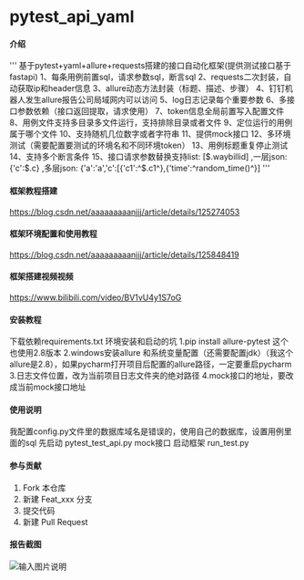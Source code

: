 # pytest_api_yaml

#### 介绍
'''
基于pytest+yaml+allure+requests搭建的接口自动化框架(提供测试接口基于fastapi)
    1、每条用例前置sql，请求参数sql，断言sql
    2、requests二次封装，自动获取ip和header信息
    3、allure动态方法封装（标题、描述、步骤）
    4、钉钉机器人发生allure报告公司局域网内可以访问
    5、log日志记录每个重要参数
    6、多接口参数依赖（接口返回提取，请求使用）
    7、token信息全局前置写入配置文件
    8、用例文件支持多目录多文件运行，支持排除目录或者文件
    9、定位运行的用例属于哪个文件
    10、支持随机几位数字或者字符串
    11、提供mock接口
    12、多环境测试（需要配置要测试的环境名和不同环境token）
    13、用例标题重复停止测试
    14、支持多个断言条件
    15、接口请求参数替换支持list:  [$.waybillid] ,一层json: {'c':$.c}  ,多层json: {'a':'a','c':[{'c1':^$.c1^},{'time':^random_time()^}]
'''


#### 框架教程搭建
https://blog.csdn.net/aaaaaaaaanjjj/article/details/125274053
#### 框架环境配置和使用教程
https://blog.csdn.net/aaaaaaaaanjjj/article/details/125848419
#### 框架搭建视频视频
https://www.bilibili.com/video/BV1vU4y1S7oG





#### 安装教程

下载依赖requirements.txt
环境安装和启动的坑
 1.pip install allure-pytest 这个也使用2.8版本
 2.windows安装allure 和系统变量配置（还需要配置jdk）（我这个allure是2.8），如果pycharm打开项目后配置的allure路径，一定要重启pycharm
 3.日志文件位置，改为当前项目日志文件夹的绝对路径
 4.mock接口的地址，要改成当前mock接口地址


#### 使用说明
我配置config.py文件里的数据库域名是错误的，使用自己的数据库，设置用例里面的sql
先启动 pytest_test_api.py mock接口
启动框架   run_test.py

#### 参与贡献

1.  Fork 本仓库
2.  新建 Feat_xxx 分支
3.  提交代码
4.  新建 Pull Request


#### 报告截图

![输入图片说明](image.png)
